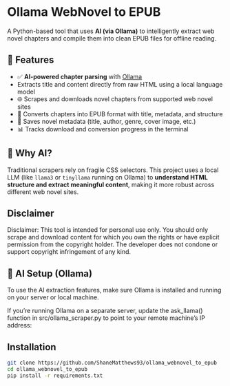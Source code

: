 # Ollama WebNovel to EPUB

A Python-based tool that uses **AI (via Ollama)** to intelligently extract web novel chapters and compile them into clean EPUB files for offline reading.

## 🚀 Features

- ✅ **AI-powered chapter parsing** with [Ollama](https://ollama.com/)
- Extracts title and content directly from raw HTML using a local language model
- 🌐 Scrapes and downloads novel chapters from supported web novel sites
- 📖 Converts chapters into EPUB format with title, metadata, and structure
- 📝 Saves novel metadata (title, author, genre, cover image, etc.)
- 📊 Tracks download and conversion progress in the terminal

## 🧠 Why AI?

Traditional scrapers rely on fragile CSS selectors. This project uses a local LLM (like `llama3` or `tinyllama` running on Ollama) to **understand HTML structure and extract meaningful content**, making it more robust across different web novel sites.


## Disclaimer
Disclaimer: This tool is intended for personal use only. You should only scrape and download content for which you own the rights or have explicit permission from the copyright holder. The developer does not condone or support copyright infringement of any kind.

## 🧠 AI Setup (Ollama)
To use the AI extraction features, make sure Ollama is installed and running on your server or local machine.

If you’re running Ollama on a separate server, update the ask_llama() function in src/ollama_scraper.py to point to your remote machine’s IP address:

## Installation
```bash
git clone https://github.com/ShaneMatthews93/ollama_webnovel_to_epub
cd ollama_webnovel_to_epub
pip install -r requirements.txt
```
